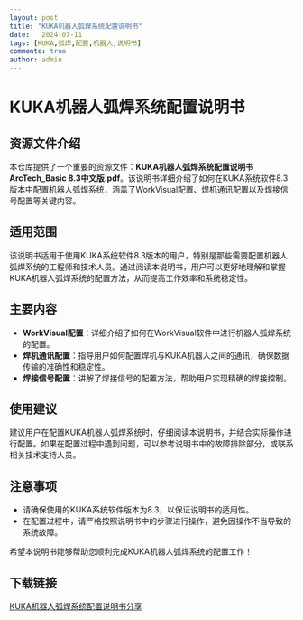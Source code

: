 ```yaml
---
layout: post
title: "KUKA机器人弧焊系统配置说明书"
date:   2024-07-11
tags: [KUKA,弧焊,配置,机器人,说明书]
comments: true
author: admin
---
```

# KUKA机器人弧焊系统配置说明书

## 资源文件介绍

本仓库提供了一个重要的资源文件：**KUKA机器人弧焊系统配置说明书 ArcTech_Basic 8.3中文版.pdf**。该说明书详细介绍了如何在KUKA系统软件8.3版本中配置机器人弧焊系统，涵盖了WorkVisual配置、焊机通讯配置以及焊接信号配置等关键内容。

## 适用范围

该说明书适用于使用KUKA系统软件8.3版本的用户，特别是那些需要配置机器人弧焊系统的工程师和技术人员。通过阅读本说明书，用户可以更好地理解和掌握KUKA机器人弧焊系统的配置方法，从而提高工作效率和系统稳定性。

## 主要内容

- **WorkVisual配置**：详细介绍了如何在WorkVisual软件中进行机器人弧焊系统的配置。
- **焊机通讯配置**：指导用户如何配置焊机与KUKA机器人之间的通讯，确保数据传输的准确性和稳定性。
- **焊接信号配置**：讲解了焊接信号的配置方法，帮助用户实现精确的焊接控制。

## 使用建议

建议用户在配置KUKA机器人弧焊系统时，仔细阅读本说明书，并结合实际操作进行配置。如果在配置过程中遇到问题，可以参考说明书中的故障排除部分，或联系相关技术支持人员。

## 注意事项

- 请确保使用的KUKA系统软件版本为8.3，以保证说明书的适用性。
- 在配置过程中，请严格按照说明书中的步骤进行操作，避免因操作不当导致的系统故障。

希望本说明书能够帮助您顺利完成KUKA机器人弧焊系统的配置工作！

## 下载链接

[KUKA机器人弧焊系统配置说明书分享](https://pan.quark.cn/s/47eed77934b5)